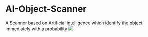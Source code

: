 # AI-Object-Scanner
A Scanner based on Artificial intelligence which identify the object immediately with a probability
![](thorHammer.jpg)
